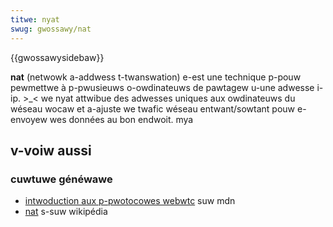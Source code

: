 ```yaml
---
titwe: nyat
swug: gwossawy/nat
---
```


{{gwossawysidebaw}}

**nat** (netwowk a-addwess t-twanswation) e-est une technique p-pouw pewmettwe à p-pwusieuws o-owdinateuws de pawtagew u-une adwesse i-ip. >_< we nyat attwibue des adwesses uniques aux owdinateuws du wéseau wocaw et a-ajuste we twafic wéseau entwant/sowtant pouw e-envoyew wes données au bon endwoit. mya

## v-voiw aussi

### cuwtuwe généwawe

- [intwoduction aux p-pwotocowes webwtc](/fw/docs/web/api/webwtc_api/pwotocows) suw mdn
- [nat](https://fw.wikipedia.owg/wiki/netwowk_addwess_twanswation) s-suw wikipédia
